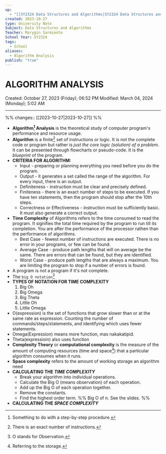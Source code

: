 ```yaml
---
up:
  - "[[SY2324 Data Structures and Algorithms|SY2324 Data Structures and Algorithms]]"
created: 2023-10-27
type: University Note
Subject: Data Structures and Algorithms
Teacher: Marygin Sarmiento
School Year: SY2324
tags:
  - School
aliases:
  - Algorithm Analysis
publish: "true"
---
```

# ALGORITHM ANALYSIS
Created: October 27, 2023 (Friday); 06:52 PM
Modified: March 04, 2024 (Monday); 5:02 AM
***
%%
changes:: [[2023-10-27|2023-10-27]]
%%
- **Algorithm[^1] Analysis** is the theoretical study of computer program's performance and resource usage.
- **Algorithm** is a finite[^2] set of instructions or logic. It is not the complete code or program but rather is *just the core logic (solution) of a problem*. It can be presented through flowcharts or pseudo-code. It is the *blueprint* of the program.
- **CRITERIA FOR ALGORITHM:**
	- Input - preparing or planning everything you need before you do the program.
	- Output - it generates a set called the range of the algorithm. For every input, there is an output.
	- Definiteness - instruction must be clear and precisely defined.
	- Finiteness - there is an exact number of steps to be executed. If you have ten statements, then the program should stop after the 10th steps.
	- Correctness or Effectiveness - instruction must be sufficiently basic. It must also generate a correct output.
- **Time Complexity** of Algorithms refers to the time consumed to read the program. It signifies the total time required by the program to run till its completion. You are after the performance of the processor rathen than the performance of algorithms.
	- Best Case - fewest number of instructions are executed. There is no error in your programs, or few can be found.
	- Average Case - produce path lengths that will on average be the same. There are errors that can be found, but they are identified.
	- Worst Case - produce path lengths that are always a maximum. You are limiting the program to stop if a number of errors is found.
- A program is not a program if it's not complete.
- The `big O notation`[^3]
- **TYPES OF NOTATION FOR TIME COMPLEXITY**
	1. Big Oh
	2. Big Omega
	3. Big Theta
	4. Little Oh
	5. Little Omega
- O(expression) is the set of functions that grow slower than or at the same rate as expression. Counting the number of commands/steps/statements, and identifying which uses fewer statements.
- Omega(Expression) means more function, mas nakakatipid.
- Theta(expressioin) also uses function
- **Complexity Theory** or **computational complexity** is the measure of the amount of computing resources (time and space[^4]) that a particular algorithm consumes when it runs.
- **Space complexity** refers to the amount of working storage an algorithm need
- **CALCULATING THE *TIME COMPLEXITY***
	- Break your algorithm into individual operations.
	- Calculate the Big O (means observation) of each operation.
	- Add up the Big O of each operation together.
	- Remove the constants.
	- Find the highest order term. %% Big O of n. See the slides. %%
- **CALCULATING THE *SPACE COMPLEXITY***


[^1]: Something to do with a step-by-step procedure.
[^2]: There is an exact number of instructions.
[^3]: O stands for Observation.
[^4]: Referring to the storage.